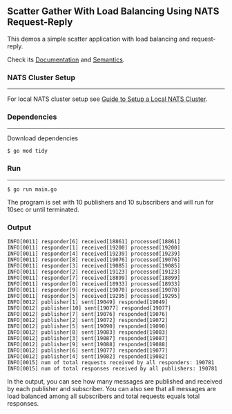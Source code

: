 
## Scatter Gather With Load Balancing Using NATS Request-Reply
This demos a simple scatter application with load balancing and request-reply. <br />

Check its [Documentation](https://docs.nats.io/nats-concepts/core-nats/reqreply) and [Semantics](https://docs.nats.io/using-nats/developer/sending/request_reply). <br />

### NATS Cluster Setup
-----
For local NATS cluster setup see [Guide to Setup a Local NATS Cluster](../../../local/nats-cluster/README.md). <br />

### Dependencies
----
Download dependencies
```
$ go mod tidy
```

### Run
-----
```
$ go run main.go
```
The program is set with 10 publishers and 10 subscribers and will run for 10sec or until terminated.

### Output
```
INFO[0011] responder[6] received[18861] processed[18861]
INFO[0011] responder[1] received[19200] processed[19200]
INFO[0011] responder[4] received[19239] processed[19239]
INFO[0011] responder[8] received[19076] processed[19076]
INFO[0011] responder[3] received[19085] processed[19085]
INFO[0011] responder[2] received[19123] processed[19123]
INFO[0011] responder[7] received[18899] processed[18899]
INFO[0011] responder[0] received[18933] processed[18933]
INFO[0011] responder[9] received[19070] processed[19070]
INFO[0011] responder[5] received[19295] processed[19295]
INFO[0012] publisher[1] sent[19049] responded[19049]
INFO[0012] publisher[10] sent[19077] responded[19077]
INFO[0012] publisher[7] sent[19076] responded[19076]
INFO[0012] publisher[2] sent[19072] responded[19072]
INFO[0012] publisher[5] sent[19090] responded[19090]
INFO[0012] publisher[8] sent[19083] responded[19083]
INFO[0012] publisher[3] sent[19087] responded[19087]
INFO[0012] publisher[9] sent[19088] responded[19088]
INFO[0012] publisher[6] sent[19077] responded[19077]
INFO[0012] publisher[4] sent[19082] responded[19082]
INFO[0015] num of total requests received by all responders: 190781
INFO[0015] num of total responses received by all publishers: 190781
```
In the output, you can see how many messages are published and received by each publisher and subscriber.
You can also see that all messages are load balanced among all subscribers and total requests equals total responses.